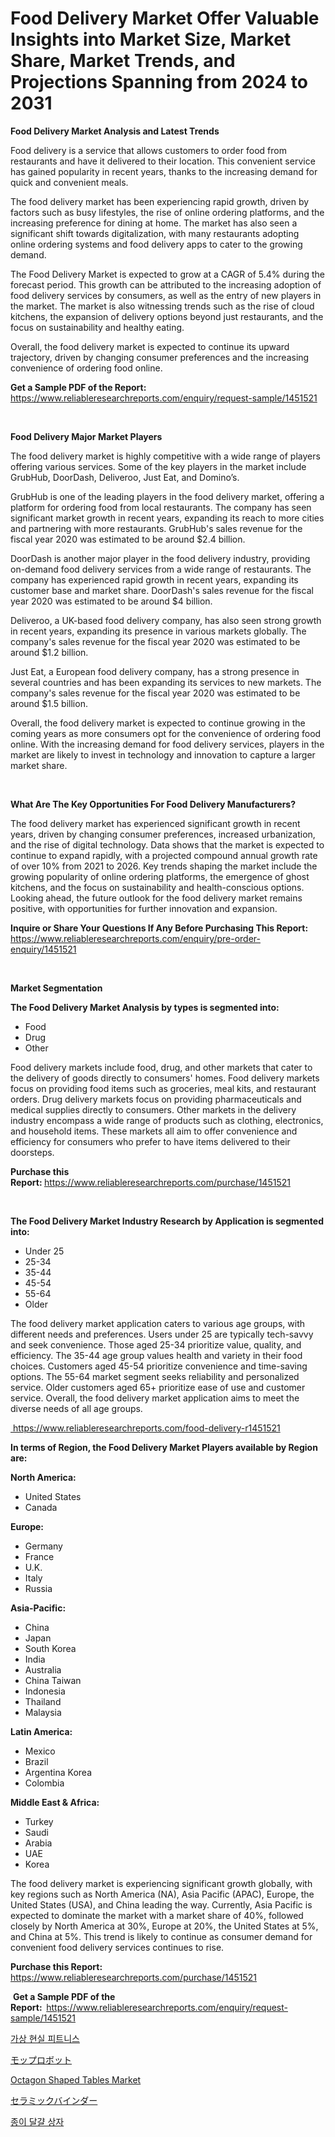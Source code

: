<p><h1>Food Delivery Market Offer Valuable Insights into Market Size, Market Share, Market Trends, and Projections Spanning from 2024 to 2031</h1></p><p><strong>Food Delivery Market Analysis and Latest Trends</strong></p>
<p><p>Food delivery is a service that allows customers to order food from restaurants and have it delivered to their location. This convenient service has gained popularity in recent years, thanks to the increasing demand for quick and convenient meals.</p><p>The food delivery market has been experiencing rapid growth, driven by factors such as busy lifestyles, the rise of online ordering platforms, and the increasing preference for dining at home. The market has also seen a significant shift towards digitalization, with many restaurants adopting online ordering systems and food delivery apps to cater to the growing demand.</p><p>The Food Delivery Market is expected to grow at a CAGR of 5.4% during the forecast period. This growth can be attributed to the increasing adoption of food delivery services by consumers, as well as the entry of new players in the market. The market is also witnessing trends such as the rise of cloud kitchens, the expansion of delivery options beyond just restaurants, and the focus on sustainability and healthy eating.</p><p>Overall, the food delivery market is expected to continue its upward trajectory, driven by changing consumer preferences and the increasing convenience of ordering food online.</p></p>
<p><strong>Get a Sample PDF of the Report:&nbsp;</strong> <a href="https://www.reliableresearchreports.com/enquiry/request-sample/1451521">https://www.reliableresearchreports.com/enquiry/request-sample/1451521</a></p>
<p>&nbsp;</p>
<p><strong>Food Delivery Major Market Players</strong></p>
<p><p>The food delivery market is highly competitive with a wide range of players offering various services. Some of the key players in the market include GrubHub, DoorDash, Deliveroo, Just Eat, and Domino’s.</p><p>GrubHub is one of the leading players in the food delivery market, offering a platform for ordering food from local restaurants. The company has seen significant market growth in recent years, expanding its reach to more cities and partnering with more restaurants. GrubHub's sales revenue for the fiscal year 2020 was estimated to be around $2.4 billion.</p><p>DoorDash is another major player in the food delivery industry, providing on-demand food delivery services from a wide range of restaurants. The company has experienced rapid growth in recent years, expanding its customer base and market share. DoorDash's sales revenue for the fiscal year 2020 was estimated to be around $4 billion.</p><p>Deliveroo, a UK-based food delivery company, has also seen strong growth in recent years, expanding its presence in various markets globally. The company's sales revenue for the fiscal year 2020 was estimated to be around $1.2 billion.</p><p>Just Eat, a European food delivery company, has a strong presence in several countries and has been expanding its services to new markets. The company's sales revenue for the fiscal year 2020 was estimated to be around $1.5 billion.</p><p>Overall, the food delivery market is expected to continue growing in the coming years as more consumers opt for the convenience of ordering food online. With the increasing demand for food delivery services, players in the market are likely to invest in technology and innovation to capture a larger market share.</p></p>
<p>&nbsp;</p>
<p><strong>What Are The Key Opportunities For Food Delivery Manufacturers?</strong></p>
<p><p>The food delivery market has experienced significant growth in recent years, driven by changing consumer preferences, increased urbanization, and the rise of digital technology. Data shows that the market is expected to continue to expand rapidly, with a projected compound annual growth rate of over 10% from 2021 to 2026. Key trends shaping the market include the growing popularity of online ordering platforms, the emergence of ghost kitchens, and the focus on sustainability and health-conscious options. Looking ahead, the future outlook for the food delivery market remains positive, with opportunities for further innovation and expansion.</p></p>
<p><strong>Inquire or Share Your Questions If Any Before Purchasing This Report:</strong> <a href="https://www.reliableresearchreports.com/enquiry/pre-order-enquiry/1451521">https://www.reliableresearchreports.com/enquiry/pre-order-enquiry/1451521</a></p>
<p>&nbsp;</p>
<p><strong>Market Segmentation</strong></p>
<p><strong>The Food Delivery Market Analysis by types is segmented into:</strong></p>
<p><ul><li>Food</li><li>Drug</li><li>Other</li></ul></p>
<p><p>Food delivery markets include food, drug, and other markets that cater to the delivery of goods directly to consumers' homes. Food delivery markets focus on providing food items such as groceries, meal kits, and restaurant orders. Drug delivery markets focus on providing pharmaceuticals and medical supplies directly to consumers. Other markets in the delivery industry encompass a wide range of products such as clothing, electronics, and household items. These markets all aim to offer convenience and efficiency for consumers who prefer to have items delivered to their doorsteps.</p></p>
<p><strong>Purchase this Report:&nbsp;</strong><a href="https://www.reliableresearchreports.com/purchase/1451521">https://www.reliableresearchreports.com/purchase/1451521</a></p>
<p>&nbsp;</p>
<p><strong>The Food Delivery Market Industry Research by Application is segmented into:</strong></p>
<p><ul><li>Under 25</li><li>25-34</li><li>35-44</li><li>45-54</li><li>55-64</li><li>Older</li></ul></p>
<p><p>The food delivery market application caters to various age groups, with different needs and preferences. Users under 25 are typically tech-savvy and seek convenience. Those aged 25-34 prioritize value, quality, and efficiency. The 35-44 age group values health and variety in their food choices. Customers aged 45-54 prioritize convenience and time-saving options. The 55-64 market segment seeks reliability and personalized service. Older customers aged 65+ prioritize ease of use and customer service. Overall, the food delivery market application aims to meet the diverse needs of all age groups.</p></p>
<p><a href="https://www.reliableresearchreports.com/food-delivery-r1451521">&nbsp;https://www.reliableresearchreports.com/food-delivery-r1451521</a></p>
<p><strong>In terms of Region, the Food Delivery Market Players available by Region are:</strong></p>
<p>
    <p> <strong> North America: </strong>
        <ul>
            <li>United States</li>
            <li>Canada</li>
        </ul>
        </p> 
    <p> <strong> Europe: </strong>
        <ul>
            <li>Germany</li>
            <li>France</li>
            <li>U.K.</li>
            <li>Italy</li>
            <li>Russia</li>
        </ul>
        </p> 
    <p> <strong> Asia-Pacific: </strong>
        <ul>
            <li>China</li>
            <li>Japan</li>
            <li>South Korea</li>
            <li>India</li>
            <li>Australia</li>
            <li>China Taiwan</li>
            <li>Indonesia</li>
            <li>Thailand</li>
            <li>Malaysia</li>
        </ul>
        </p> 
    <p> <strong> Latin America: </strong>
        <ul>
            <li>Mexico</li>
            <li>Brazil</li>
            <li>Argentina Korea</li>
            <li>Colombia</li>
        </ul>
        </p> 
    <p> <strong> Middle East & Africa: </strong>
        <ul>
            <li>Turkey</li>
            <li>Saudi</li>
            <li>Arabia</li>
            <li>UAE</li>
            <li>Korea</li>
        </ul>
    </p>
    </p>
<p><p>The food delivery market is experiencing significant growth globally, with key regions such as North America (NA), Asia Pacific (APAC), Europe, the United States (USA), and China leading the way. Currently, Asia Pacific is expected to dominate the market with a market share of 40%, followed closely by North America at 30%, Europe at 20%, the United States at 5%, and China at 5%. This trend is likely to continue as consumer demand for convenient food delivery services continues to rise.</p></p>
<p><strong>Purchase this Report: </strong><a href="https://www.reliableresearchreports.com/purchase/1451521">https://www.reliableresearchreports.com/purchase/1451521</a></p>
<p>&nbsp;<strong>Get a Sample PDF of the Report:&nbsp;&nbsp;</strong><a href="https://www.reliableresearchreports.com/enquiry/request-sample/1451521">https://www.reliableresearchreports.com/enquiry/request-sample/1451521</a></p>
<p><strong></strong></p>
<p><p><a href="https://medium.com/@allisonkreiger/%EA%B0%80%EC%83%81-%ED%98%84%EC%8B%A4-%ED%94%BC%ED%8A%B8%EB%8B%88%EC%8A%A4-%EC%8B%9C%EC%9E%A5-%EA%B7%9C%EB%AA%A8-%EB%B0%8F-%EC%8B%9C%EC%9E%A5-%EB%8F%99%ED%96%A5-%EC%82%B0%EC%97%85-%EC%A0%84%EB%B0%98%EC%A0%81%EC%9D%B8-%EA%B0%9C%EC%9A%94-2024%EB%85%84%EB%B6%80%ED%84%B0-2031%EB%85%84%EA%B9%8C%EC%A7%80-f430efc3f130">가상 현실 피트니스</a></p><p><a href="https://medium.com/@samirmayert28/%E3%83%A2%E3%83%83%E3%83%94%E3%83%B3%E3%82%B0%E3%83%AD%E3%83%9C%E3%83%83%E3%83%88%E5%B8%82%E5%A0%B4-%E3%82%BF%E3%82%A4%E3%83%97-%E3%82%A2%E3%83%97%E3%83%AA%E3%82%B1%E3%83%BC%E3%82%B7%E3%83%A7%E3%83%B3-%E5%9C%B0%E7%90%86%E3%81%AB%E3%82%88%E3%82%8B%E5%8C%85%E6%8B%AC%E7%9A%84%E8%A9%95%E4%BE%A1-e0576b673448">モップロボット</a></p><p><a href="https://issuu.com/reportprime-2/docs/octagon-shaped-tables-market-size-2030.pptx">Octagon Shaped Tables Market</a></p><p><a href="https://medium.com/@bertramveum2023/%E3%82%BB%E3%83%A9%E3%83%9F%E3%83%83%E3%82%AF%E3%83%90%E3%82%A4%E3%83%B3%E3%83%80%E3%83%BC%E5%B8%82%E5%A0%B4-%E7%AB%B6%E4%BA%89%E5%88%86%E6%9E%90-%E5%B8%82%E5%A0%B4%E3%83%88%E3%83%AC%E3%83%B3%E3%83%89-2031%E5%B9%B4%E3%81%BE%E3%81%A7%E3%81%AE%E4%BA%88%E6%B8%AC-442e0a30e143">セラミックバインダー</a></p><p><a href="https://medium.com/@justonblock/%EC%A2%85%EC%9D%B4-%EA%B3%84%EB%9E%80-%ED%8C%90%EC%A7%80-%EC%8B%9C%EC%9E%A5-%EA%B7%9C%EB%AA%A8-%EC%8B%9C%EC%9E%A5-%EC%A0%84%EB%A7%9D-%EB%B0%8F-%EC%8B%9C%EC%9E%A5-%EC%98%88%EC%B8%A1-2024%EB%85%84%EB%B6%80%ED%84%B0-2031%EB%85%84%EA%B9%8C%EC%A7%80-2ff26c2804ab">종이 달걀 상자</a></p></p>